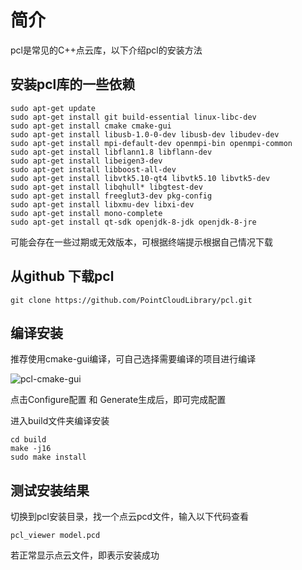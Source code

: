 #  简介

pcl是常见的C++点云库，以下介绍pcl的安装方法

##  安装pcl库的一些依赖

```
sudo apt-get update  
sudo apt-get install git build-essential linux-libc-dev
sudo apt-get install cmake cmake-gui
sudo apt-get install libusb-1.0-0-dev libusb-dev libudev-dev
sudo apt-get install mpi-default-dev openmpi-bin openmpi-common 
sudo apt-get install libflann1.8 libflann-dev
sudo apt-get install libeigen3-dev
sudo apt-get install libboost-all-dev
sudo apt-get install libvtk5.10-qt4 libvtk5.10 libvtk5-dev
sudo apt-get install libqhull* libgtest-dev
sudo apt-get install freeglut3-dev pkg-config
sudo apt-get install libxmu-dev libxi-dev
sudo apt-get install mono-complete
sudo apt-get install qt-sdk openjdk-8-jdk openjdk-8-jre
```

可能会存在一些过期或无效版本，可根据终端提示根据自己情况下载

##  从github 下载pcl

```
git clone https://github.com/PointCloudLibrary/pcl.git 
```

##  编译安装

推荐使用cmake-gui编译，可自己选择需要编译的项目进行编译

![pcl-cmake-gui](./图片/pcl-cmake-gui.png)

点击Configure配置 和 Generate生成后，即可完成配置

进入build文件夹编译安装

```
cd build
make -j16
sudo make install
```

##  测试安装结果

切换到pcl安装目录，找一个点云pcd文件，输入以下代码查看

```
pcl_viewer model.pcd
```

若正常显示点云文件，即表示安装成功
